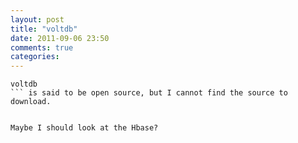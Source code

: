 ```yaml
---
layout: post
title: "voltdb"
date: 2011-09-06 23:50
comments: true
categories: 
---
```


```
voltdb
``` is said to be open source, but I cannot find the source to download.


Maybe I should look at the Hbase?

